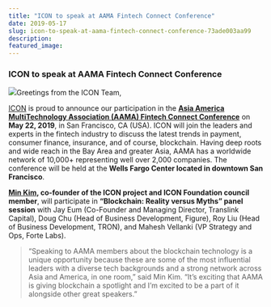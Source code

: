 ```yaml
---
title: "ICON to speak at AAMA Fintech Connect Conference"
date: 2019-05-17
slug: icon-to-speak-at-aama-fintech-connect-conference-73ade003aa99
description:
featured_image:
---
```


### ICON to speak at AAMA Fintech Connect Conference

![](https://cdn-images-1.medium.com/max/800/1*d59NUSY5zWedX6zdk_Rmgg.jpeg)Greetings from the ICON Team,

[ICON](https://icon.foundation/?lang=en) is proud to announce our participation in the [**Asia America MultiTechnology Association (AAMA) Fintech Connect Conference**](https://www.eventbrite.com/e/aama-fintech-connect-conference-tickets-57760531304) on **May 22, 2019**, in San Francisco, CA (USA). ICON will join the leaders and experts in the fintech industry to discuss the latest trends in payment, consumer finance, insurance, and of course, blockchain. Having deep roots and wide reach in the Bay Area and greater Asia, AAMA has a worldwide network of 10,000+ representing well over 2,000 companies. The conference will be held at the **Wells Fargo Center located in downtown San Francisco**.

[**Min Kim**](https://twitter.com/minhokim)**, co-founder of the ICON project and ICON Foundation council member**, will participate in **“Blockchain: Reality versus Myths” panel session** with Jay Eum (Co-Founder and Managing Director, Translink Capital), Doug Chu (Head of Business Development, Figure), Roy Liu (Head of Business Development, TRON), and Mahesh Vellanki (VP Strategy and Ops, Forte Labs).


> “Speaking to AAMA members about the blockchain technology is a unique opportunity because these are some of the most influential leaders with a diverse tech backgrounds and a strong network across Asia and America, in one room,” said Min Kim. “It’s exciting that AAMA is giving blockchain a spotlight and I’m excited to be a part of it alongside other great speakers.”


